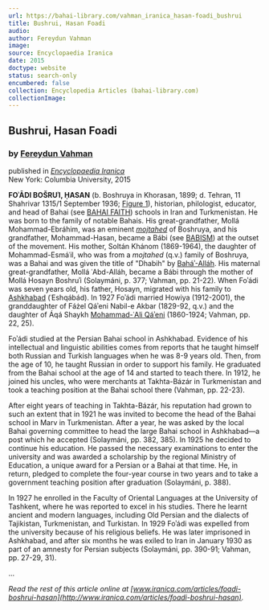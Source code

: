 ```yaml
---
url: https://bahai-library.com/vahman_iranica_hasan-foadi_bushrui
title: Bushrui, Hasan Foadi
audio: 
author: Fereydun Vahman
image: 
source: Encyclopaedia Iranica
date: 2015
doctype: website
status: search-only
encumbered: false
collection: Encyclopedia Articles (bahai-library.com)
collectionImage: 
---
```



## Bushrui, Hasan Foadi

### by [Fereydun Vahman](https://bahai-library.com/author/Fereydun+Vahman)

published in [_Encyclopaedia Iranica_](https://bahai-library.com/series/Encyclopaedia%20Iranica)  
New York: Columbia University, 2015


**FOʾĀDI BOŠRUʾI, ḤASAN** (b. Boshruya in Khorasan, 1899; d. Tehran, 11 Shahrivar 1315/1 September 1936; [Figure 1](http://www.iranicaonline.org/uploads/files/Biography/Foadi-Bosrui-fig1.jpg "Figure 1. Photograph of Hasan Foʾádi Boshruʾi. (Courtesy of the author and Minudokht Foʾádi).")), historian, philologist, educator, and head of Bahai (see [BAHAI FAITH](http://www.iranicaonline.org/articles/bahaism-index)) schools in Iran and Turkmenistan. He was born to the family of notable Bahais. His great-grandfather, Mollá Mohammad-Ebráhim, was an eminent _[mojtahed](http://www.iranicaonline.org/articles/mojtahed)_ of Boshruya, and his grandfather, Mohammad-Hasan, became a Bábi (see [BABISM](http://www.iranicaonline.org/articles/babism-index)) at the outset of the movement. His mother, Soltán Khánom (1869-1964), the daughter of Mohammad-Esmáʿil, who was from a _mojtahed_ (q.v.) family of Boshruya, was a Bahai and was given the title of "Dhabih" by [Baháʾ-Alláh](http://www.iranicaonline.org/articles/baha-allah). His maternal great-grandfather, Mollá ʿAbd-Alláh, became a Bábi through the mother of Mollá Hosayn Boshruʾi (Solaymáni, p. 377; Vahman, pp. 21-22). When Foʾádi was seven years old, his father, Hosayn, migrated with his family to [Ashkhabad](http://www.iranicaonline.org/articles/ashkhabad) (ʿEshqábád). In 1927 Foʾádi married Howiya (1912-2001), the granddaughter of Fáżel Qáʾeni Nabil-e Akbar (1829-92, q.v.) and the daughter of Áqá Shaykh [Mohammad-ʿAli Qáʾeni](http://www.iranicaonline.org/articles/qaeni-moh) (1860-1924; Vahman, pp. 22, 25).

Foʾádi studied at the Persian Bahai school in Ashkhabad. Evidence of his intellectual and linguistic abilities comes from reports that he taught himself both Russian and Turkish languages when he was 8-9 years old. Then, from the age of 10, he taught Russian in order to support his family. He graduated from the Bahai school at the age of 14 and started to teach there. In 1912, he joined his uncles, who were merchants at Takhta-Bázár in Turkmenistan and took a teaching position at the Bahai school there (Vahman, pp. 22-23).

After eight years of teaching in Takhta-Bázár, his reputation had grown to such an extent that in 1921 he was invited to become the head of the Bahai school in Marv in Turkmenistan. After a year, he was asked by the local Bahai governing committee to head the large Bahai school in Ashkhabad—a post which he accepted (Solaymáni, pp. 382, 385). In 1925 he decided to continue his education. He passed the necessary examinations to enter the university and was awarded a scholarship by the regional Ministry of Education, a unique award for a Persian or a Bahai at that time. He, in return, pledged to complete the four-year course in two years and to take a government teaching position after graduation (Solaymáni, p. 388).

In 1927 he enrolled in the Faculty of Oriental Languages at the University of Tashkent, where he was reported to excel in his studies. There he learnt ancient and modern languages, including Old Persian and the dialects of Tajikistan, Turkmenistan, and Turkistan. In 1929 Foʾádi was expelled from the university because of his religious beliefs. He was later imprisoned in Ashkhabad, and after six months he was exiled to Iran in January 1930 as part of an amnesty for Persian subjects (Solaymáni, pp. 390-91; Vahman, pp. 27-29, 31).

...

_Read the rest of this article online at [www.iranica.com/articles/foadi-boshrui-hasan](http://www.iranica.com/articles/foadi-boshrui-hasan)._